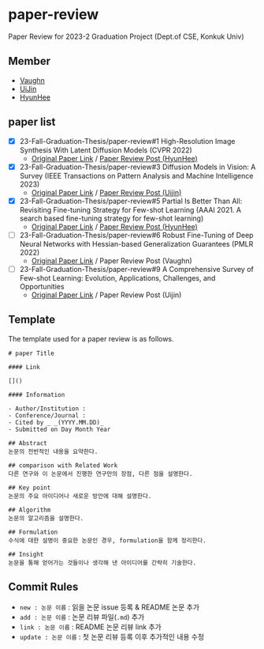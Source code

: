 # paper-review

Paper Review for 2023-2 Graduation Project (Dept.of CSE, Konkuk Univ)

## Member

- [Vaughn](https://github.com/webb-c)
- [UiJin](https://github.com/youuijin)
- [HyunHee](https://github.com/aesa117)

## paper list

- [X] 23-Fall-Graduation-Thesis/paper-review#1 High-Resolution Image Synthesis With Latent Diffusion Models (CVPR 2022)
  - [Original Paper Link](https://arxiv.org/abs/2112.10752) / [Paper Review Post (HyunHee)](https://github.com/23-Fall-Graduation-Thesis/paper-review/blob/main/HyunHee/High-Resolution%20Image%20Synthesis%20with%20Latent%20Diffusion%20Models.md)
- [x] 23-Fall-Graduation-Thesis/paper-review#3 Diffusion Models in Vision: A Survey (IEEE Transactions on Pattern Analysis and Machine Intelligence 2023)
  - [Original Paper Link](https://arxiv.org/abs/2209.04747) / [Paper Review Post (Uijin)](https://github.com/23-Fall-Graduation-Thesis/paper-review/blob/main/Uijin/Diffusion%20Models%20in%20Vision_%20A%20survey.md)
- [X] 23-Fall-Graduation-Thesis/paper-review#5 Partial Is Better Than All: Revisiting Fine-tuning Strategy for Few-shot Learning (AAAI 2021. A search based fine-tuning strategy for few-shot learning)
  - [Original Paper Link](https://arxiv.org/abs/2102.03983) / [Paper Review Post (HyunHee)](https://github.com/23-Fall-Graduation-Thesis/paper-review/blob/main/HyunHee/Partial%20Is%20Better%20Than%20All%20Revisiting%20Fine-tuning%20Strategy%20for%20Few-shot%20Learning.md)
- [ ] 23-Fall-Graduation-Thesis/paper-review#6 Robust Fine-Tuning of Deep Neural Networks with Hessian-based Generalization Guarantees (PMLR 2022)
  - [Original Paper Link](https://arxiv.org/abs/2206.02659) / Paper Review Post (Vaughn)
- [ ] 23-Fall-Graduation-Thesis/paper-review#9 A Comprehensive Survey of Few-shot Learning: Evolution, Applications, Challenges, and Opportunities
  - [Original Paper Link](https://arxiv.org/abs/2205.06743) / Paper Review Post (Uijin)


## Template

The template used for a paper review is as follows.

```
# paper Title

#### Link

[]()

#### Information

- Author/Institution :
- Conference/Journal :
- Cited by _ _(YYYY.MM.DD)_
- Submitted on Day Month Year

## Abstract
논문의 전반적인 내용을 요약한다.

## comparison with Related Work
다른 연구와 이 논문에서 진행한 연구만의 장점, 다른 점을 설명한다.

## Key point
논문의 주요 아이디어나 새로운 방안에 대해 설명한다.

## Algorithm
논문의 알고리즘을 설명한다.

## Formulation
수식에 대한 설명이 중요한 논문인 경우, formulation을 함께 정리한다.

## Insight
논문을 통해 얻어가는 것들이나 생각해 낸 아이디어를 간략히 기술한다.
```

## Commit Rules

- `new : 논문 이름` : 읽을 논문 issue 등록 & README 논문 추가
- `add : 논문 이름` : 논문 리뷰 파일(`.md`) 추가
- `link : 논문 이름` : README 논문 리뷰 link 추가
- `update : 논문 이름` : 첫 논문 리뷰 등록 이후 추가적인 내용 수정

